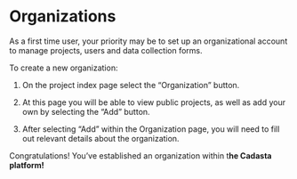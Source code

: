 # Organizations

As a first time user, your priority may be to set up an organizational account to manage projects, users and data collection forms.

To create a new organization:

1. On the project index page select the “Organization” button.




1. At this page you will be able to view public projects, as well as add your own by selecting the “Add” button.




1. After selecting “Add” within the Organization page, you will need to fill out relevant details about the organization.


Congratulations! You’ve established an organization within t**he Cadasta platform!**

